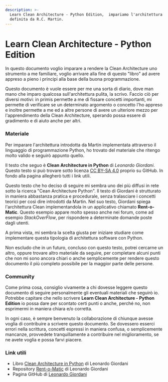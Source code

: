 ```yaml
---
description: >-
  Learn Clean Architecture - Python Edition,  impariamo l'architettura Clean
  definita da R.C. Martin.
---
```


# Learn Clean Architecture - Python Edition

In questo documento voglio imparare a rendere la Clean Architecture uno strumento a me familiare, voglio arrivare alla fine di questo "libro" ad avere appreso a pieno i principi alla base della buona programmazione.

Questo documento è vuole essere per me una sorta di diario, dove man mano che imparo qualcosa sull'architettura pulita, la scrivo. Faccio ciò per diversi motivi: in primis permette a me di fissare concetti importanti, mi permette di verificare se un determinato argomento o concetto l'ho appreso e inoltre permette a me ed a altre persone di avere un ulteriore mezzo per l'apprendimento della Clean Architecture, sperando possa essere di gradimento e di aiuto anche per altri.

### Materiale

Per imparare l'architettura introdotta da Martin implementata attraverso il linguaggio di programmazione Python, ho trovato del materiale che ritengo molto valido e seguirò appunto quello.

Il testo che seguo è **Clean Architecture in Python** di _Leonardo Giordani_. Questo testo si può trovare sotto licenza [CC BY-SA 4.0](https://creativecommons.org/licenses/by-sa/4.0/) proprio su GitHub. In fondo alla pagina allegherò tutti i link utili.

Questo testo che ho deciso di seguire mi sembra uno dei più diffusi in rete sotto la ricerca "Cean Architecture Python". Il testo di Giordani è strutturato in maniera abbastanza pratica e procedurale, senza tralasciare i concetti teorici per così dire introdotti da Martin. Nel suo testo, Giordani spiega l'architettura Clean implementandola in un applicativo chiamato **Rent-o-Matic**. Questo esempio appare molto spesso anche nei forum, come ad esempio _StackOverFlow_, per rispondere a determinate domande poste dagli utenti.&#x20;

A prima vista, mi sembra la scelta giusta per iniziare studiare come implementare questa tipologia di architettura software con Python.

Non escludo che in un futuro, concluso con questo testo, potrei cercarne un altro, oppure trovare altro materiale da seguire, per completare alcuni punti che non mi sono ancora chiari o anche semplicemente per rendere questo documento il più completo possibile per la maggior parte delle persone.

### Community

Come prima cosa, consiglio vivamente a chi dovesse leggere questo documento di seguire personalmente gli eventuali materiali che seguirò io. Potrebbe capitare che nello scrivere **Learn Clean Architecture - Python Edition** io possa dare per scontato certi punti o anche, perché no, non esprimermi in maniera chiara e/o corretta.

In ogni caso, è sempre benvenuto la collaborazione di chiunque avesse voglia di contribuire a scrivere questo documento. Se dovessero esserci errori nella scrittura, concetti espressi in maniera confusa, o semplicemente mancanze, provvedete tranquillamente a contribuire nel miglioramento, se ne avete voglia e possa farvi piacere.

### Link utili

* Libro [Clean Architecture in Python](https://github.com/pycabook/pycabook) di Leonardo Giordani
* Repository [Rent-o-Matic](https://github.com/pycabook/rentomatic) di Leonardo Giordani
* Pagina GitHub di [Leonardo Giordani](https://github.com/lgiordani)
